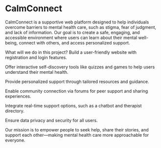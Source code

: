 # CalmConnect
CalmConnect is a supportive web platform designed to help individuals overcome barriers to mental health care, such as stigma, fear of judgment, and lack of information. Our goal is to create a safe, engaging, and accessible environment where users can learn about their mental well-being, connect with others, and access personalized support.

What will we do in this project?
Build a user-friendly website with registration and login features.

Offer interactive self-discovery tools like quizzes and games to help users understand their mental health.

Provide personalized support through tailored resources and guidance.

Enable community connection via forums for peer support and sharing experiences.

Integrate real-time support options, such as a chatbot and therapist directory.

Ensure data privacy and security for all users.

Our mission is to empower people to seek help, share their stories, and support each other—making mental health care more approachable for everyone.